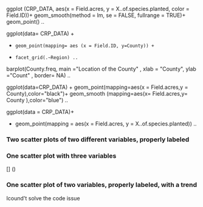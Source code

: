 

ggplot (CRP_DATA, aes(x = Field.acres, y = X..of.species.planted, color = Field.ID))+
geom_smooth(method = lm, se = FALSE, fullrange = TRUE)+
geom_point() ..

ggplot(data= CRP_DATA) +
  +     geom_point(mapping= aes (x = Field.ID, y=County)) +
  +     facet_grid(.~Region) ..

barplot(County.freq, main ="Location of the County" , xlab = "County", ylab ="Count" , border= NA) ..

ggplot(data=CRP_DATA) + geom_point(mapping=aes(x = Field.acres,y = County),color="black")+ geom_smooth (mapping=aes(x= Field.acres,y= County ),color="blue") ..

ggplot(data = CRP_DATA)+
  + geom_point(mapping = aes(x = Field.acres, y = X..of.species.planted)) ..

### Two scatter plots of two different variables, properly labeled
[]()

### One scatter plot with three variables
[] ()

### One scatter plot of two variables, properly labeled, with a trend
 Icound't solve the code issue 
 
 

